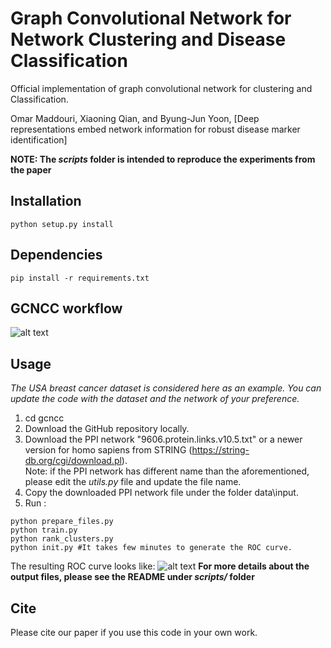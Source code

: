 # Graph Convolutional Network for Network Clustering and Disease Classification

Official implementation of graph convolutional network for clustering and Classification.

Omar Maddouri, Xiaoning Qian, and Byung-Jun Yoon, [Deep representations embed network information for robust disease marker identification]

**NOTE: The *scripts* folder is intended to reproduce the experiments from the paper**

## Installation

```python setup.py install```

## Dependencies

```pip install -r requirements.txt ```

## GCNCC workflow

![alt text](workflow.png)

## Usage
*The USA breast cancer dataset is considered here as an example. You can update the code with the dataset and the network of your preference.*
1) cd gcncc
2) Download the GitHub repository locally.
3) Download the PPI network "9606.protein.links.v10.5.txt" or a newer version for homo sapiens from STRING (https://string-db.org/cgi/download.pl).  
Note: if the PPI network has different name than the aforementioned, please edit the *utils.py* file and update the file name.
4) Copy the downloaded PPI network file under the folder data\input.
5) Run :
```
python prepare_files.py
python train.py
python rank_clusters.py
python init.py #It takes few minutes to generate the ROC curve.
```
The resulting ROC curve looks like:
![alt text](scripts/BRC_USA.png)
**For more details about the output files, please see the README under *scripts/* folder**

## Cite

Please cite our paper if you use this code in your own work.

```

```
